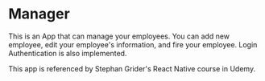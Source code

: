 
# Manager

This is an App that can manage your employees.
You can add new employee, edit your employee's information, and fire your employee.
Login Authentication is also implemented.

This app is referenced by Stephan Grider's React Native course in Udemy.
